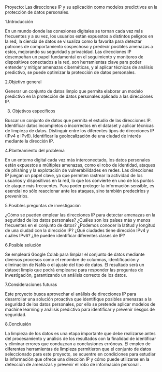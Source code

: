 Proyecto: Las direcciones IP y su aplicación como modelos predictivos en la protección de datos personales.



1.Introducción

En un mundo donde las conexiones digitales se tornan cada vez más frecuentes y a su vez, los usuarios están expuestos a distintos peligros en la red, la ciencia de datos se visualiza como la favorita para detectar patrones de comportamiento sospechoso y predecir posibles amenazas a estos, mejorando su seguridad y privacidad. Las direcciones IP desempeñan un papel fundamental en el seguimiento y monitoreo de dispositivos conectados a la red, son herramientas clave para poder entender y mitigar amenazas cibernéticas, y al aplicar técnicas de análisis predictivo, se puede optimizar la protección de datos personales. 



2.Objetivo general

Generar un conjunto de datos limpio que permita elaborar un modelo predictivo en la protección de datos personales aplicado a las direcciones IP.

3. Objetivos específicos

Buscar un conjunto de datos que permita el estudio de las direcciones IP.
Identificar datos incompletos o incorrectos en el dataset y aplicar técnicas de limpieza de datos. 
Distinguir entre los diferentes tipos de direcciones IP (IPv4 e IPv6).
Identificar la geolocalización de una ciudad de interés mediante la dirección IP.

4.Planteamiento del problema

En un entorno digital cada vez más interconectado, los datos personales están expuestos a múltiples amenazas, como el robo de identidad, ataques de phishing y la explotación de vulnerabilidades en redes. Las direcciones IP juegan un papel clave, ya que permiten rastrear la actividad de los usuarios y dispositivos en la red, lo que los convierte en uno de los puntos de ataque más frecuentes. Para poder proteger la información sensible, es esencial no sólo reaccionar ante los ataques, sino también predecirlos y prevenirlos. 


5.Posibles preguntas de investigación

¿Cómo se pueden emplear las direcciones IP para detectar amenazas en la seguridad de los datos personales?
¿Cuáles son los países más y menos frecuentes en el conjunto de datos?
¿Podemos conocer la latitud y longitud de una ciudad con la dirección IP?
¿Qué ciudades tiene dirección IPv4 y cuáles IPv6?
¿Se pueden identificar diferentes clases de IP?


6.Posible solución

Se empleará Google Colab para limpiar el conjunto de datos mediante diversos procesos como el renombre de columnas, identificación y eliminación de NaNs o el ajuste del tipo de datos. El resultado será un dataset  limpio que podrá emplearse para responder las preguntas de investigación, garantizando un análisis correcto de los datos.
 
7.Consideraciones futuras

Este proyecto busca aprovechar el análisis de direcciones IP para desarrollar una solución proactiva que identifique posibles amenazas a la seguridad de los datos personales, por ello se pretende aplicar modelos de machine learning y análisis predictivo para identificar y prevenir riesgos de seguridad. 


8.Conclusión

La limpieza de los datos es una etapa importante que debe realizarse antes del procesamiento y análisis de los resultados con la finalidad de identificar y eliminar errores que conduzcan a conclusiones erróneas. El empleo de diferentes herramientas de limpieza permitieron que el conjunto de  datos seleccionado para este proyecto, se ecuentre en condiciones para estudiar la información que ofrece una dirección IP y cómo puede utilizarse en la detección de amenazas y prevenir el robo de información personal .
